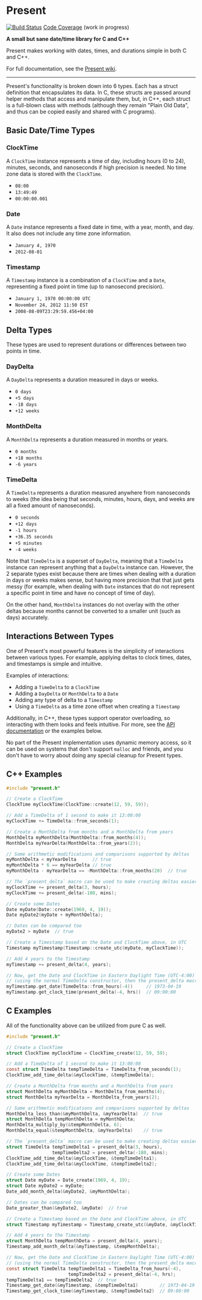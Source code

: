 # Present

[![Build Status](https://travis-ci.org/jhartz/present.svg?branch=master)](https://travis-ci.org/jhartz/present)
[Code Coverage](https://jhartz.github.io/present/coverage/src/index.html) (work in progress)

**A small but sane date/time library for C and C++**

Present makes working with dates, times, and durations simple in both C and
C++.

For full documentation, see the [Present wiki](https://github.com/jhartz/present/wiki).

---

Present's functionality is broken down into 6 types. Each has a struct
definition that encapsulates its data. In C, these structs are passed around
helper methods that access and manipulate them, but, in C++, each struct is a
full-blown class with methods (although they remain "Plain Old Data", and thus
can be copied easily and shared with C programs).

## Basic Date/Time Types

### ClockTime

A `ClockTime` instance represents a time of day, including hours (0 to 24),
minutes, seconds, and nanoseconds if high precision is needed. No time zone
data is stored with the `ClockTime`.

- `08:00`
- `13:49:49`
- `00:00:00.001`

### Date

A `Date` instance represents a fixed date in time, with a year, month, and day.
It also does not include any time zone information.

- `January 4, 1970`
- `2012-08-01`

### Timestamp

A `Timestamp` instance is a combination of a `ClockTime` and a `Date`,
representing a fixed point in time (up to nanosecond precision).

- `January 1, 1970 00:00:00 UTC`
- `November 24, 2012 11:50 EST`
- `2008-08-09T23:29:59.456+04:00`

## Delta Types

These types are used to represent durations or differences between two points
in time.

### DayDelta

A `DayDelta` represents a duration measured in days or weeks.

- `0 days`
- `+5 days`
- `-18 days`
- `+12 weeks`

### MonthDelta

A `MonthDelta` represents a duration measured in months or years.

- `0 months`
- `+18 months`
- `-6 years`

### TimeDelta

A `TimeDelta` represents a duration measured anywhere from nanoseconds to weeks
(the idea being that seconds, minutes, hours, days, and weeks are all a fixed
amount of nanoseconds).

- `0 seconds`
- `+12 days`
- `-1 hours`
- `+36.35 seconds`
- `+5 minutes`
- `-4 weeks`

Note that `TimeDelta` is a superset of `DayDelta`, meaning that a `TimeDelta`
instance can represent anything that a `DayDelta` instance can. However, the
2 separate types exist because there are times when dealing with a duration in
days or weeks makes sense, but having more precision that that just gets messy
(for example, when dealing with `Date` instances that do not represent a
specific point in time and have no concept of time of day).

On the other hand, `MonthDelta` instances do not overlay with the other deltas
because months cannot be converted to a smaller unit (such as days) accurately.

## Interactions Between Types

One of Present's most powerful features is the simplicity of interactions
between various types. For example, applying deltas to clock times, dates, and
timestamps is simple and intuitive.

Examples of interactions:

- Adding a `TimeDelta` to a `ClockTime`
- Adding a `DayDelta` or `MonthDelta` to a `Date`
- Adding any type of delta to a `Timestamp`
- Using a `TimeDelta` as a time zone offset when creating a `Timestamp`

Additionally, in C++, these types support operator overloading, so interacting
with them looks and feels intuitive. For more, see the
[API documentation](https://github.com/jhartz/present/wiki/API-Documentation)
or the examples below.

No part of the Present implementation uses dynamic memory access, so it can be
used on systems that don't support `malloc` and friends, and you don't have to
worry about doing any special cleanup for Present types.

## C++ Examples

```C++
#include "present.h"
```

```C++
// Create a ClockTime
ClockTime myClockTime(ClockTime::create(12, 59, 59));

// Add a TimeDelta of 1 second to make it 13:00:00
myClockTime += TimeDelta::from_seconds(1);
```

```C++
// Create a MonthDelta from months and a MonthDelta from years
MonthDelta myMonthDelta(MonthDelta::from_months(4));
MonthDelta myYearDelta(MonthDelta::from_years(2));

// Some arithmetic modifications and comparisons supported by deltas
myMonthDelta < myYearDelta      // true
myMonthDelta * 6 == myYearDelta // true
myMonthDelta - myYearDelta == -MonthDelta::from_months(20)  // true

// The `present_delta` macro can be used to make creating deltas easier
myClockTime += present_delta(3, hours);
myClockTime += present_delta(-180, mins);
```

```C++
// Create some Dates
Date myDate(Date::create(1969, 4, 19));
Date myDate2(myDate + myMonthDelta);

// Dates can be compared too
myDate2 > myDate  // true
```

```C++
// Create a Timestamp based on the Date and ClockTime above, in UTC
Timestamp myTimestamp(Timestamp::create_utc(myDate, myClockTime));

// Add 4 years to the Timestamp
myTimestamp += present_delta(4, years);

// Now, get the Date and ClockTime in Eastern Daylight Time (UTC-4:00)
// (using the normal TimeDelta constructor, then the present_delta macro)
myTimestamp.get_date(TimeDelta::from_hours(-4))     // 1973-04-19
myTimestamp.get_clock_time(present_delta(-4, hrs))  // 09:00:00
```

## C Examples

All of the functionality above can be utilized from pure C as well.

```C
#include "present.h"
```

```C
// Create a ClockTime
struct ClockTime myClockTime = ClockTime_create(12, 59, 59);

// Add a TimeDelta of 1 second to make it 13:00:00
const struct TimeDelta tempTimeDelta = TimeDelta_from_seconds(1);
ClockTime_add_time_delta(&myClockTime, &tempTimeDelta);
```

```C
// Create a MonthDelta from months and a MonthDelta from years
struct MonthDelta myMonthDelta = MonthDelta_from_months(4);
struct MonthDelta myYearDelta = MonthDelta_from_years(2);

// Some arithmetic modifications and comparisons supported by deltas
MonthDelta_less_than(&myMonthDelta, &myYearDelta)  // true
struct MonthDelta tempMonthDelta = myMonthDelta;
MonthDelta_multiply_by(&tempMonthDelta, 6);
MonthDelta_equal(&tempMonthDelta, &myYearDelta)    // true

// The `present_delta` macro can be used to make creating deltas easier
struct TimeDelta tempTimeDelta1 = present_delta(3, hours),
                 tempTimeDelta2 = present_delta(-180, mins);
ClockTime_add_time_delta(&myClockTime, &tempTimeDelta1);
ClockTime_add_time_delta(&myClockTime, &tempTimeDelta2);
```

```C
// Create some Dates
struct Date myDate = Date_create(1969, 4, 19);
struct Date myDate2 = myDate;
Date_add_month_delta(&myDate2, &myMonthDelta);

// Dates can be compared too
Date_greater_than(&myDate2, &myDate)  // true
```

```C
// Create a Timestamp based on the Date and ClockTime above, in UTC
struct Timestamp myTimestamp = Timestamp_create_utc(&myDate, &myClockTime);

// Add 4 years to the Timestamp
struct MonthDelta tempMonthDeta = present_delta(4, years);
Timestamp_add_month_delta(&myTimestamp, &tempMonthDelta);

// Now, get the Date and ClockTime in Eastern Daylight Time (UTC-4:00)
// (using the normal TimeDelta constructor, then the present_delta macro)
const struct TimeDelta tempTimeDelta1 = TimeDelta_from_hours(-4),
                       tempTimeDelta2 = present_delta(-4, hrs);
tempTimeDelta1 == tempTimeDelta2  // true
Timestamp_get_date(&myTimestamp, &tempTimeDelta1)        // 1973-04-19
Timestamp_get_clock_time(&myTimestamp, &tempTimeDelta2)  // 09:00:00
```

